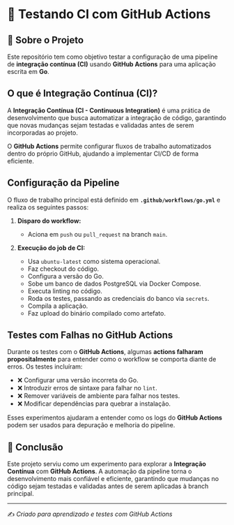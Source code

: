 # 🚀 Testando CI com GitHub Actions

## 📌 Sobre o Projeto  
Este repositório tem como objetivo testar a configuração de uma pipeline de **integração contínua (CI)** usando **GitHub Actions** para uma aplicação escrita em **Go**.  

## O que é Integração Contínua (CI)?  
A **Integração Contínua (CI - Continuous Integration)** é uma prática de desenvolvimento que busca automatizar a integração de código, garantindo que novas mudanças sejam testadas e validadas antes de serem incorporadas ao projeto.  

O **GitHub Actions** permite configurar fluxos de trabalho automatizados dentro do próprio GitHub, ajudando a implementar CI/CD de forma eficiente.  

## Configuração da Pipeline  
O fluxo de trabalho principal está definido em **`.github/workflows/go.yml`** e realiza os seguintes passos:  

1. **Disparo do workflow:**  
   - Aciona em `push` ou `pull_request` na branch `main`.  

2. **Execução do job de CI:**  
   - Usa `ubuntu-latest` como sistema operacional.  
   - Faz checkout do código.  
   - Configura a versão do Go.  
   - Sobe um banco de dados PostgreSQL via Docker Compose.  
   - Executa linting no código.  
   - Roda os testes, passando as credenciais do banco via `secrets`.  
   - Compila a aplicação.  
   - Faz upload do binário compilado como artefato.  

## Testes com Falhas no GitHub Actions  
Durante os testes com o **GitHub Actions**, algumas **actions falharam propositalmente** para entender como o workflow se comporta diante de erros. Os testes incluíram:  

- ❌ Configurar uma versão incorreta do Go.  
- ❌ Introduzir erros de sintaxe para falhar no `lint`.  
- ❌ Remover variáveis de ambiente para falhar nos testes.  
- ❌ Modificar dependências para quebrar a instalação.  

Esses experimentos ajudaram a entender como os logs do **GitHub Actions** podem ser usados para depuração e melhoria do pipeline.  

## 📌 Conclusão  
Este projeto serviu como um experimento para explorar a **Integração Contínua** com **GitHub Actions**. A automação da pipeline torna o desenvolvimento mais confiável e eficiente, garantindo que mudanças no código sejam testadas e validadas antes de serem aplicadas à branch principal.  

---

✍️ _Criado para aprendizado e testes com GitHub Actions_  
